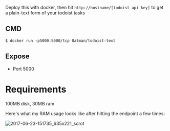 Deploy this with docker, then hit `http://hostname/[todoist api key]` to get a plain-text form of your todoist tasks

## CMD

```shell
$ docker run -p5000:5000/tcp 0atman/todoist-text
```

## Expose
 - Port 5000

# Requirements

100MB disk, 30MB ram

Here's what my RAM usage looks like after hitting the endpoint a few times:

![2017-06-23-151735_635x221_scrot](https://user-images.githubusercontent.com/114097/27486197-b9e2c918-5827-11e7-835c-43f1a1473269.png)
